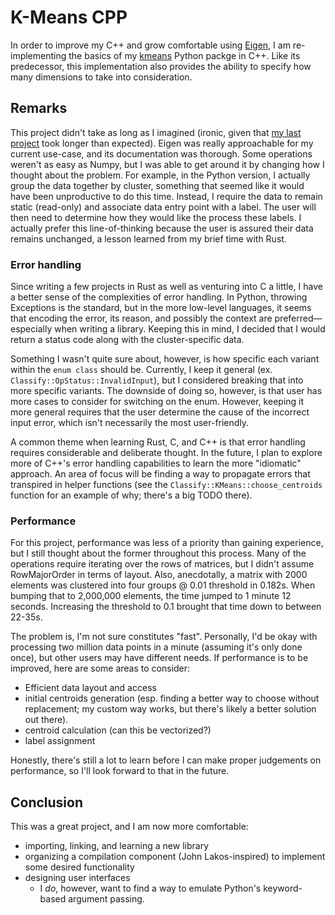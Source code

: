 # K-Means CPP

In order to improve my C++ and grow comfortable using [Eigen](https://eigen.tuxfamily.org/index.php?title=Main_Page), I am re-implementing the basics of my [kmeans](https://github.com/tjdwill/kmeans) Python packge in C++. Like its predecessor, this implementation also provides the ability to specify how many dimensions to take into consideration.

## Remarks

This project didn't take as long as I imagined (ironic, given that [my last project](https://github.com/tjdwill/rustrev) took longer than expected). Eigen was really approachable for my current use-case, and its documentation was thorough. Some operations weren't as easy as Numpy, but I was able to get around it by changing how I thought about the problem. For example, in the Python version, I actually group the data together by cluster, something that seemed like it would have been unproductive to do this time. Instead, I require the data to remain static (read-only) and associate data entry point with a label. The user will then need to determine how they would like the process these labels. I actually prefer this line-of-thinking because the user is assured their data remains unchanged, a lesson learned from my brief time with Rust.

### Error handling

Since writing a few projects in Rust as well as venturing into C a little, I have a better sense of the complexities of error handling. In Python, throwing Exceptions is the standard, but in the more low-level languages, it seems that encoding the error, its reason, and possibly the context are preferred—especially when writing a library. Keeping this in mind, I decided that I would return a status code along with the cluster-specific data. 

Something I wasn't quite sure about, however, is how specific each variant within the `enum class` should be. Currently, I keep it general (ex. `Classify::OpStatus::InvalidInput`), but I considered breaking that into more specific variants. The downside of doing so, however, is that user has more cases to consider for switching on the enum. However, keeping it more general requires that the user determine the cause of the incorrect input error, which isn't necessarily the most user-friendly.

A common theme when learning Rust, C, and C++ is that error handling requires considerable and deliberate thought. In the future, I plan to explore more of C++'s error handling capabilities to learn the more "idiomatic" approach. An area of focus will be finding a way to propagate errors that transpired in helper functions (see the `Classify::KMeans::choose_centroids` function for an example of why; there's a big TODO there).

### Performance

For this project, performance was less of a priority than gaining experience, but I still thought about the former throughout this process. Many of the operations require iterating over the rows of matrices, but I didn't assume RowMajorOrder in terms of layout. Also, anecdotally, a matrix with 2000 elements was clustered into four groups @ 0.01 threshold in 0.182s. When bumping that to 2,000,000 elements, the time jumped to 1 minute 12 seconds. Increasing the threshold to 0.1 brought that time down to between 22-35s. 

The problem is, I'm not sure constitutes "fast". Personally, I'd be okay with processing two million data points in a minute (assuming it's only done once), but other users may have different needs. 
If performance is to be improved, here are some areas to consider:

- Efficient data layout and access
- initial centroids generation (esp. finding a better way to choose without replacement; my custom way works, but there's likely a better solution out there).
- centroid calculation (can this be vectorized?)
- label assignment

Honestly, there's still a lot to learn before I can make proper judgements on performance, so I'll look forward to that in the future. 

## Conclusion

This was a great project, and I am now more comfortable:

- importing, linking, and learning a new library
- organizing a compilation component (John Lakos-inspired) to implement some desired functionality
- designing user interfaces
  - I *do*, however, want to find a way to emulate Python's keyword-based argument passing.
